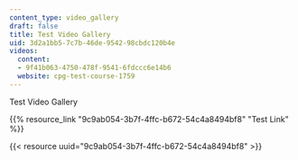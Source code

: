 ```yaml
---
content_type: video_gallery
draft: false
title: Test Video Gallery
uid: 3d2a1bb5-7c7b-46de-9542-98cbdc120b4e
videos:
  content:
  - 9f41b063-4750-478f-9541-6fdccc6e14b6
  website: cpg-test-course-1759
---
```

Test Video Gallery

{{% resource_link "9c9ab054-3b7f-4ffc-b672-54c4a8494bf8" "Test Link" %}}

{{< resource uuid="9c9ab054-3b7f-4ffc-b672-54c4a8494bf8" >}}